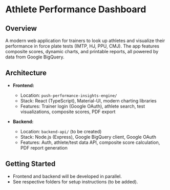 # Athlete Performance Dashboard

## Overview
A modern web application for trainers to look up athletes and visualize their performance in force plate tests (IMTP, HJ, PPU, CMJ). The app features composite scores, dynamic charts, and printable reports, all powered by data from Google BigQuery.

## Architecture

- **Frontend:**
  - Location: `push-performance-insights-engine/`
  - Stack: React (TypeScript), Material-UI, modern charting libraries
  - Features: Trainer login (Google OAuth), athlete search, test visualizations, composite scores, PDF export

- **Backend:**
  - Location: `backend-api/` (to be created)
  - Stack: Node.js (Express), Google BigQuery client, Google OAuth
  - Features: Auth, athlete/test data API, composite score calculation, PDF report generation

## Getting Started
- Frontend and backend will be developed in parallel.
- See respective folders for setup instructions (to be added).